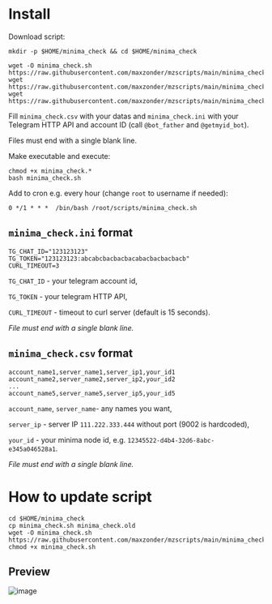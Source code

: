 # Install
Download script:
```
mkdir -p $HOME/minima_check && cd $HOME/minima_check

wget -O minima_check.sh https://raw.githubusercontent.com/maxzonder/mzscripts/main/minima_check/minima_check.sh
wget https://raw.githubusercontent.com/maxzonder/mzscripts/main/minima_check/minima_check.ini
wget https://raw.githubusercontent.com/maxzonder/mzscripts/main/minima_check/minima_check.csv
```
Fill `minima_check.csv` with your datas and `minima_check.ini` with your Telegram HTTP API and account ID (call `@bot_father` and `@getmyid_bot`).

Files must end with a single blank line.

Make executable and execute:
```
chmod +x minima_check.*
bash minima_check.sh
```

Add to cron e.g. every hour (change `root` to username if needed):
```
0 */1 * * *  /bin/bash /root/scripts/minima_check.sh
```

## `minima_check.ini` format

```
TG_CHAT_ID="123123123"
TG_TOKEN="123123123:abcabcbacbacbacabacbacbacbacb"
CURL_TIMEOUT=3

```

`TG_CHAT_ID` - your telegram account id,

`TG_TOKEN` - your telegram HTTP API,

`CURL_TIMEOUT` - timeout to curl server (default is 15 seconds).

_File must end with a single blank line._

## `minima_check.csv` format

```
account_name1,server_name1,server_ip1,your_id1
account_name2,server_name2,server_ip2,your_id2
...
account_name5,server_name5,server_ip5,your_id5

```

`account_name`, `server_name`- any names you want,

`server_ip` - server IP `111.222.333.444` without port (9002 is hardcoded),

`your_id` - your minima node id, e.g. `12345522-d4b4-32d6-8abc-e345a046528a1`.

_File must end with a single blank line._

# How to update script

```
cd $HOME/minima_check
cp minima_check.sh minima_check.old
wget -O minima_check.sh https://raw.githubusercontent.com/maxzonder/mzscripts/main/minima_check/minima_check.sh
chmod +x minima_check.sh
```

## Preview
![image](https://user-images.githubusercontent.com/73627790/184517723-74e618df-3bcd-4e68-a929-50cc82d353d4.png)


